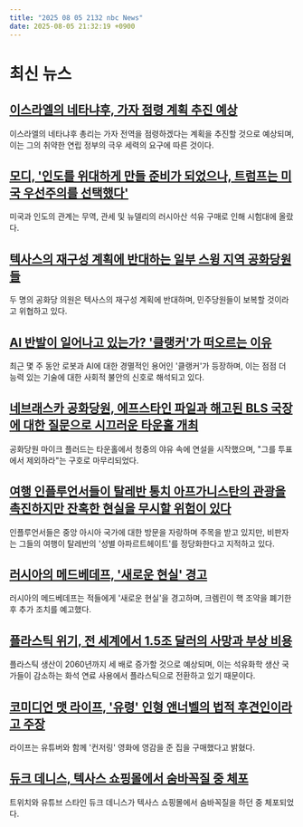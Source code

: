 ```yaml
---
title: "2025 08 05 2132 nbc News"
date: 2025-08-05 21:32:19 +0900
---
```


# 최신 뉴스

## [이스라엘의 네타냐후, 가자 점령 계획 추진 예상](https://www.nbcnews.com/world/gaza/israel-netanyahu-gaza-expected-occupy-plan-rcna223060)  
이스라엘의 네타냐후 총리는 가자 전역을 점령하겠다는 계획을 추진할 것으로 예상되며, 이는 그의 취약한 연립 정부의 극우 세력의 요구에 따른 것이다.  

## [모디, '인도를 위대하게 만들 준비가 되었으나, 트럼프는 미국 우선주의를 선택했다'](https://www.nbcnews.com/world/asia/india-trump-modi-russia-oil-tariffs-trade-rcna222152)  
미국과 인도의 관계는 무역, 관세 및 뉴델리의 러시아산 석유 구매로 인해 시험대에 올랐다.  

## [텍사스의 재구성 계획에 반대하는 일부 스윙 지역 공화당원들](https://www.nbcnews.com/politics/politics-news/swing-district-republicans-object-texas-redistricting-plan-democrats-t-rcna222972)  
두 명의 공화당 의원은 텍사스의 재구성 계획에 반대하며, 민주당원들이 보복할 것이라고 위협하고 있다.  

## [AI 반발이 일어나고 있는가? '클랭커'가 떠오르는 이유](https://www.nbcnews.com/tech/internet/ai-backlash-brewing-clanker-says-growing-frustrations-emerging-tech-rcna222231)  
최근 몇 주 동안 로봇과 AI에 대한 경멸적인 용어인 '클랭커'가 등장하며, 이는 점점 더 능력 있는 기술에 대한 사회적 불안의 신호로 해석되고 있다.  

## [네브래스카 공화당원, 에프스타인 파일과 해고된 BLS 국장에 대한 질문으로 시끄러운 타운홀 개최](https://www.nbcnews.com/politics/congress/mike-flood-nebraska-town-hall-epstein-files-bls-ice-medicaid-rcna223035)  
공화당원 마이크 플러드는 타운홀에서 청중의 야유 속에 연설을 시작했으며, "그를 투표에서 제외하라"는 구호로 마무리되었다.  

## [여행 인플루언서들이 탈레반 통치 아프가니스탄의 관광을 촉진하지만 잔혹한 현실을 무시할 위험이 있다](https://www.nbcnews.com/world/afghanistan/travel-influencers-boost-tourism-taliban-run-afghanistan-rcna218203)  
인플루언서들은 중앙 아시아 국가에 대한 방문을 자랑하며 주목을 받고 있지만, 비판자는 그들의 여행이 탈레반의 '성별 아파르트헤이트'를 정당화한다고 지적하고 있다.  

## [러시아의 메드베데프, '새로운 현실' 경고](https://www.nbcnews.com/world/russia/russia-medvedev-new-reality-nuclear-deal-ukraine-rcna223066)  
러시아의 메드베데프는 적들에게 '새로운 현실'을 경고하며, 크렘린이 핵 조약을 폐기한 후 추가 조치를 예고했다.  

## [플라스틱 위기, 전 세계에서 1.5조 달러의 사망과 부상 비용](https://www.nbcnews.com/science/science-news/plastic-crisis-lancet-trillions-global-treaty-death-disability-health-rcna222827)  
플라스틱 생산이 2060년까지 세 배로 증가할 것으로 예상되며, 이는 석유화학 생산 국가들이 감소하는 화석 연료 사용에서 플라스틱으로 전환하고 있기 때문이다.  

## [코미디언 맷 라이프, '유령' 인형 앤너벨의 법적 후견인이라고 주장](https://www.nbcnews.com/pop-culture/pop-culture-news/comedian-matt-rife-says-now-legal-guardian-annabelle-haunted-doll-rcna222927)  
라이프는 유튜버와 함께 '컨저링' 영화에 영감을 준 집을 구매했다고 밝혔다.  

## [듀크 데니스, 텍사스 쇼핑몰에서 숨바꼭질 중 체포](https://www.nbcnews.com/pop-culture/pop-culture-news/duke-dennis-twitch-youtube-star-arrested-playing-hide-seek-texas-mall-rcna222956)  
트위치와 유튜브 스타인 듀크 데니스가 텍사스 쇼핑몰에서 숨바꼭질을 하던 중 체포되었다.